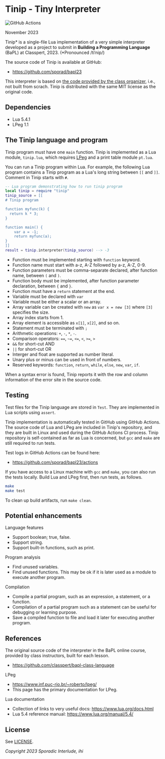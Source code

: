 # Tinip - Tiny Interpreter

![GitHub Actions](https://github.com/sporad/bapl23/actions/workflows/ci.yml/badge.svg)

November 2023

Tinip* is a single-file Lua implementation of a very simple interpreter
developed as a project to submit
in **Building a Programming Language** (BaPL) at Classpert, 2023.
(*Pronounced /tiˈnip/)

The source code of Tinip is available at GitHub:

- https://github.com/sporad/bapl23

This interpreter is based on [the code provided by the class organizer][refcode],
i.e., not built from scrach.
Tinip is distributed with the same MIT license as the original code.

[refcode]: https://github.com/classpert/bapl-class-language

## Dependencies

- Lua 5.4.1
- LPeg 1.1

## The Tinip language and program

Tinip program must have one `main` function.
Tinip is implemented as a Lua module, `tinip.lua`,
which requires [LPeg][url-lpeg] and a print table module `pt.lua`.

You can run a Tinip program within Lua.
For example, the following Lua program contains a Tinip program
as a Lua's long string between `[[` and `]]`.
Comment in Tinip starts with `#`.

[url-lpeg]: https://www.inf.puc-rio.br/~roberto/lpeg/

```lua
-- Lua program demonstrating how to run tinip program
local tinip = require "tinip"
tinip_source = [[
# Tinip program

function myfunc(k) {
  return k * 3;
}

function main() {
    var a = -1;
    return myfunc(a);
}
]]
result = tinip.interpreter(tinip_source) --> -3
```

- Function must be implemented starting with `function` keyword.
- Function name must start with a-z, A-Z followed by a-z, A-Z, 0-9.
- Function parameters must be comma-separate declared, after function name, between `(` and `)`.
- Function body must be implemented, after function parameter declaration, between `{` and `}`.
- Function must have a `return` statement at the end.
- Variable must be declared with `var`
- Variable must be either a scalar or an array.
- Array variable can be created with `new` as `var x = new [3]` where `[3]` specifies the size.
- Array index starts from 1.
- Array element is accessible as `x[1]`, `x[2]`, and so on.
- Statement must be terminated with `;`
- Arithmetic operations: `+`, `-`, `*`, `-`.
- Comparison operators: `==`, `~=`, `<=`, `<`, `>=`, `>`
- `&&` for short-cut AND
- `||` for short-cut OR
- Interger and float are supported as number literal.
- Unary plus or minus can be used in front of numbers.
- Reserved keywords:
  `function`,
  `return`,
  `while`,
  `else`,
  `new`,
  `var`,
  `if`.

When a syntax error is found, Tinip reports it with the row and column information
of the error site in the source code.

## Testing

Test files for the Tinip language are stored in `Test`.
They are implemented in Lua scripts using `assert`.

Tinip implementation is automatically tested in GitHub using GitHub Actions.
The source code of Lua and LPeg are included in Tinip's repository,
and they are built in Linux and used during the GitHub Actions CI process.
Tinip repository is self-contained as far as Lua is concerned,
but `gcc` and `make` are still required to run tests.

Test logs in GitHub Actions can be found here:

- https://github.com/sporad/bapl23/actions

If you have access to a Linux machine with `gcc` and `make`,
you can also run the tests locally.
Build Lua and LPeg first, then run tests, as follows.

```bash
make
make test
```

To clean up build artifacts, run `make clean`.

## Potential enhancements

Language features

- Support boolean; true, false.
- Support string.
- Support built-in functions, such as print.

Program analysis

- Find unused variables.
- Find unused functions.
  This may be ok if it is later used as a module to execute another program.

Compilation

- Compile a partial program, such as an expression, a statement, or a function.
- Compilation of a partial program such as a statement
  can be useful for debugging or learning purpose.
- Save a compiled function to file and load it later for executing another program.

## References

The original source code of the interpreter in the BaPL online course,
provided by class instructors, built for each lesson.

- https://github.com/classpert/bapl-class-language

LPeg

- https://www.inf.puc-rio.br/~roberto/lpeg/
- This page has the primary documentation for LPeg.

Lua documentation

- Collection of links to very useful docs: https://www.lua.org/docs.html
- Lua 5.4 reference manual: https://www.lua.org/manual/5.4/

## License

See [LICENSE](LICENSE).

_Copyright 2023 Sporadic Interlude, ihi_

